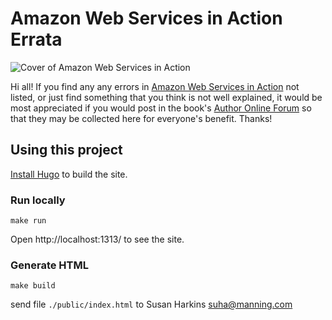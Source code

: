 # Amazon Web Services in Action Errata

![Cover of Amazon Web Services in Action](http://manning.com/wittig/wittig_cover150.jpg)

Hi all! If you find any any errors in [Amazon Web Services in Action](http://bit.ly/amazon-web-services-in-action) not listed, or just find something that you think is not well explained, it would be most appreciated if you would post in the book's [Author Online Forum](https://forums.manning.com/forums/amazon-web-services-in-action) so that they may be collected here for everyone's benefit. Thanks!

## Using this project

[Install Hugo](http://gohugo.io/overview/installing/) to build the site.

### Run locally

```
make run
```

Open http://localhost:1313/ to see the site.

### Generate HTML

```
make build
```

send file `./public/index.html` to Susan Harkins <suha@manning.com>
